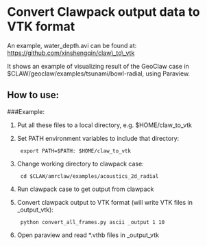 # Convert Clawpack output data to VTK format

An example, water\_depth.avi can be found at:
https://github.com/xinshengqin/claw\_to\_vtk

It shows an example of visualizing result of
the GeoClaw case in $CLAW/geoclaw/examples/tsunami/bowl-radial, using Paraview.

## How to use:

###Example:

1. Put all these files to a local directory, e.g. $HOME/claw\_to\_vtk

2. Set PATH environment variables to include that directory:

        export PATH=$PATH: $HOME/claw_to_vtk

3. Change working directory to clawpack case:

        cd $CLAW/amrclaw/examples/acoustics_2d_radial

4. Run clawpack case to get output from clawpack

5. Convert clawpack output to VTK format (will write VTK files in \_output\_vtk):

        python convert_all_frames.py ascii _output 1 10 


6. Open paraview and read *.vthb files in \_output\_vtk



    

